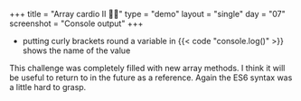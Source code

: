 +++
title = "Array cardio II 💪💪"
type = "demo"
layout = "single"
day = "07"
screenshot = "Console output"
+++

* putting curly brackets round a variable in {{< code "console.log()" >}} shows the name of the value

This challenge was completely filled with new array methods. I think it will be useful to return to in the future as a reference. Again the ES6 syntax was a little hard to grasp.